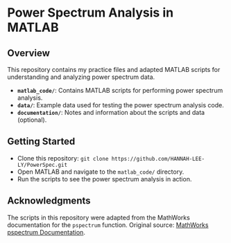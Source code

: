 # Power Spectrum Analysis in MATLAB

## Overview
This repository contains my practice files and adapted MATLAB scripts for understanding and analyzing power spectrum data.

- **`matlab_code/`**: Contains MATLAB scripts for performing power spectrum analysis.
- **`data/`**: Example data used for testing the power spectrum analysis code.
- **`documentation/`**: Notes and information about the scripts and data (optional).

## Getting Started
- Clone this repository: `git clone https://github.com/HANNAH-LEE-LY/PowerSpec.git`
- Open MATLAB and navigate to the `matlab_code/` directory.
- Run the scripts to see the power spectrum analysis in action.

## Acknowledgments
The scripts in this repository were adapted from the MathWorks documentation for the `pspectrum` function. Original source: [MathWorks pspectrum Documentation](https://www.mathworks.com/help/signal/ref/pspectrum.html).
